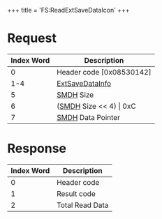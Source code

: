 +++
title = 'FS:ReadExtSaveDataIcon'
+++

# Request

| Index Word | Description                                                       |
|------------|-------------------------------------------------------------------|
| 0          | Header code \[0x08530142\]                                        |
| 1-4        | [ExtSaveDataInfo](Filesystem_services#ExtSaveDataInfo "wikilink") |
| 5          | [SMDH](SMDH "wikilink") Size                                      |
| 6          | ([SMDH](SMDH "wikilink") Size \<\< 4) \| 0xC                      |
| 7          | [SMDH](SMDH "wikilink") Data Pointer                              |

# Response

| Index Word | Description     |
|------------|-----------------|
| 0          | Header code     |
| 1          | Result code     |
| 2          | Total Read Data |